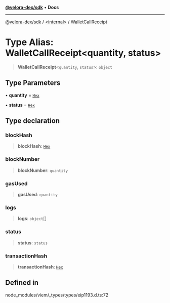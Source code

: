[**@velora-dex/sdk**](../../README.md) • **Docs**

***

[@velora-dex/sdk](../../globals.md) / [\<internal\>](../README.md) / WalletCallReceipt

# Type Alias: WalletCallReceipt\<quantity, status\>

> **WalletCallReceipt**\<`quantity`, `status`\>: `object`

## Type Parameters

• **quantity** = [`Hex`](Hex.md)

• **status** = [`Hex`](Hex.md)

## Type declaration

### blockHash

> **blockHash**: [`Hex`](Hex.md)

### blockNumber

> **blockNumber**: `quantity`

### gasUsed

> **gasUsed**: `quantity`

### logs

> **logs**: `object`[]

### status

> **status**: `status`

### transactionHash

> **transactionHash**: [`Hex`](Hex.md)

## Defined in

node\_modules/viem/\_types/types/eip1193.d.ts:72
